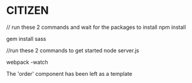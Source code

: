 # CITIZEN

// run these 2 commands and wait for the packages to install
npm install

gem install sass


//run these 2 commands to get started
node server.js

webpack -watch


The 'order' component has been left as a template